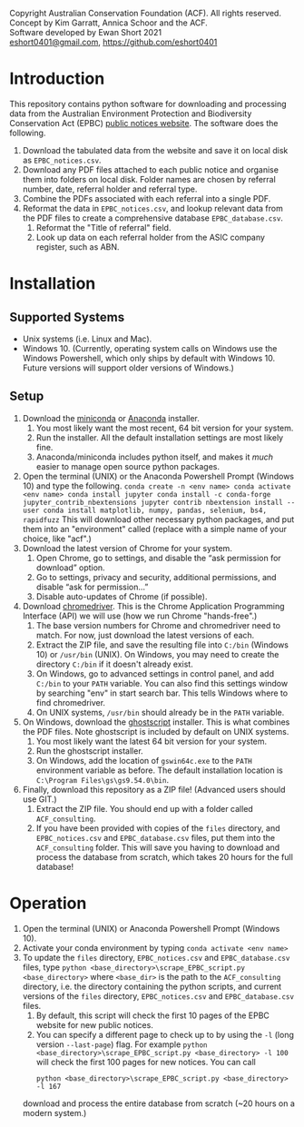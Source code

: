Copyright Australian Conservation Foundation (ACF). All rights reserved.<br>
Concept by Kim Garratt, Annica Schoor and the ACF.<br>
Software developed by Ewan Short 2021 <br>
<eshort0401@gmail.com>, <https://github.com/eshort0401> <br>

# Introduction
This repository contains python software for downloading and processing data
from the Australian Environment Protection and Biodiversity Conservation Act (EPBC)
[public notices website](http://epbcnotices.environment.gov.au/publicnoticesreferrals/).
The software does the following.
1. Download the tabulated data from the website and save it on local disk
as `EPBC_notices.csv`.
1. Download any PDF files attached to each public notice and organise them into folders on local disk.
Folder names are chosen by referral number, date, referral holder
and referral type.
1. Combine the PDFs associated with each referral into a single PDF.
1. Reformat the data in `EPBC_notices.csv`, and lookup relevant data from the
PDF files to create a comprehensive database `EPBC_database.csv`.
    1. Reformat the "Title of referral" field.
    1. Look up data on each referral holder from the ASIC company register, such as ABN.

# Installation

## Supported Systems
- Unix systems (i.e. Linux and Mac).
- Windows 10. (Currently, operating system calls on Windows use the Windows Powershell,
which only ships by default with Windows 10. Future versions will support
older versions of Windows.)

## Setup
1. Download the [miniconda](https://docs.conda.io/en/latest/miniconda.html) or
[Anaconda](https://www.anaconda.com/products/individual-b) installer.
    1. You most likely want the most recent, 64 bit version for your system.
    1. Run the installer. All the default installation settings are most likely fine.
    1. Anaconda/miniconda includes python itself, and makes it *much* easier to
  manage open source python packages.
1. Open the terminal (UNIX) or the Anaconda Powershell Prompt (Windows 10) and type
the following.
        ```
        conda create -n <env name>
        conda activate <env name>
        conda install jupyter
        conda install -c conda-forge jupyter_contrib_nbextensions
        jupyter contrib nbextension install --user
        conda install matplotlib, numpy, pandas, selenium, bs4, rapidfuzz
        ```
This will download other necessary python packages, and put them into an
"environment" called <env name> (replace <env name> with a simple name of your choice, like "acf".)
1. Download the latest version of Chrome for your system.
    1. Open Chrome, go to settings, and disable the “ask permission for download” option.
    1. Go to settings, privacy and security, additional permissions, and disable “ask for permission...”
    1. Disable auto-updates of Chrome (if possible).
1. Download [chromedriver](https://chromedriver.chromium.org/downloads). This is the Chrome
Application Programming Interface (API) we will use (how we run Chrome "hands-free".)
    1. The base version numbers for Chrome and chromedriver need to match. For now,
    just download the latest versions of each.
    1. Extract the ZIP file, and save the resulting file into `C:/bin` (Windows 10)
    or `/usr/bin` (UNIX). On Windows, you may need to create the directory `C:/bin`
    if it doesn't already exist.
    1. On Windows, go to advanced settings in control panel, and add `C:/bin`
    to your `PATH` variable. You can also find this settings window by searching
    "env" in start search bar. This tells Windows where to find chromedriver.
    1. On UNIX systems, `/usr/bin` should already be in the `PATH` variable.
1. On Windows, download the [ghostscript](https://www.ghostscript.com/download/gsdnld.html) installer.
This is what combines the PDF files. Note ghostscript is included by default
on UNIX systems.    
    1. You most likely want the latest 64 bit version for your system.
    1. Run the ghostscript installer.
    1. On Windows, add the location of `gswin64c.exe` to the `PATH` environment variable as before. The
    default installation location is `C:\Program Files\gs\gs9.54.0\bin`.
1. Finally, download this repository as a ZIP file! (Advanced users should use GIT.)
    1. Extract the ZIP file. You should end up with a folder called `ACF_consulting`.
    1. If you have been provided with copies of the `files` directory, and `EPBC_notices.csv`
    and `EPBC_database.csv` files, put them into the `ACF_consulting` folder. This
    will save you having to download and process the database from scratch, which takes 20 hours
    for the full database!  

# Operation
1. Open the terminal (UNIX) or Anaconda Powershell Prompt (Windows 10).
1. Activate your conda environment by typing
        ```
        conda activate <env name>
        ```
1. To update the `files` directory, `EPBC_notices.csv` and `EPBC_database.csv` files,
type
        ```
        python <base_directory>\scrape_EPBC_script.py <base_directory>
        ```
where `<base_dir>` is the path to the `ACF_consulting` directory, i.e. the directory
containing the python scripts, and current versions of the `files` directory,
`EPBC_notices.csv` and `EPBC_database.csv` files.
    1. By default, this script will check the first 10 pages of the EPBC website for new
    public notices.
    1. You can specify a different page to check up to by using the `-l` (long version `--last-page`)
    flag. For example
            ```
            python <base_directory>\scrape_EPBC_script.py <base_directory> -l 100
            ```
    will check the first 100 pages for new notices. You can call
        ```
        python <base_directory>\scrape_EPBC_script.py <base_directory> -l 167
        ```
    download and process the entire database from scratch (~20 hours on a modern system.)
